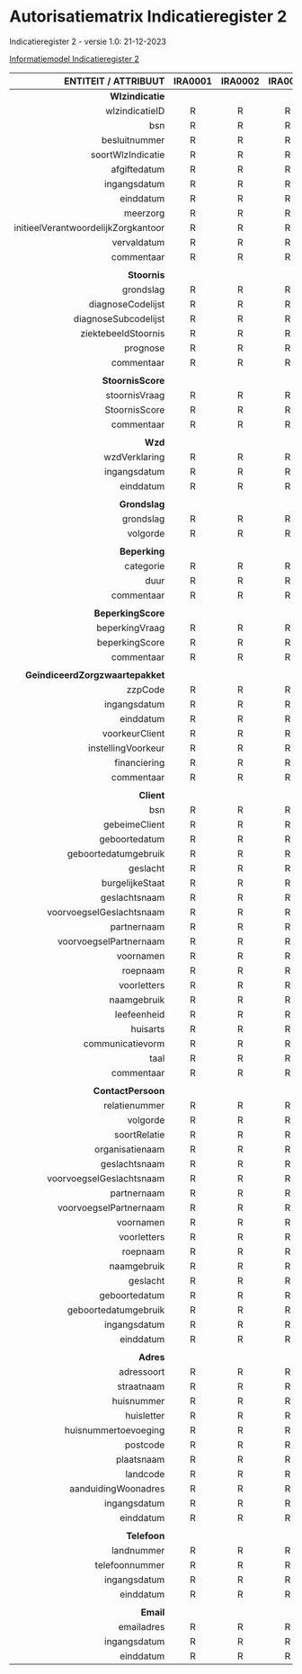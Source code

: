 # Autorisatiematrix Indicatieregister 2
Indicatieregister 2 - versie 1.0: 21-12-2023

[Informatiemodel Indicatieregister 2](https://informatiemodel.istandaarden.nl/iWlz-Indicatie-2/)

|        ENTITEIT   / ATTRIBUUT       | IRA0001 | IRA0002 | IRA0003 |
|------------------------------------:|:-------:|:-------:|:-------:|
| **Wlzindicatie**                        |         |         |         |
| wlzindicatieID                      |    R    |    R    |    R    |
| bsn                                 |    R    |    R    |    R    |
| besluitnummer                       |    R    |    R    |    R    |
| soortWlzIndicatie                   |    R    |    R    |    R    |
| afgiftedatum                        |    R    |    R    |    R    |
| ingangsdatum                        |    R    |    R    |    R    |
| einddatum                           |    R    |    R    |    R    |
| meerzorg                            |    R    |    R    |    R    |
| initieelVerantwoordelijkZorgkantoor |    R    |    R    |    R    |
| vervaldatum                         |    R    |    R    |    R    |
| commentaar                          |    R    |    R    |    R    |
|                                     |         |         |         |
| **Stoornis**                            |         |         |         |
| grondslag                           |    R    |    R    |    R    |
| diagnoseCodelijst                   |    R    |    R    |    R    |
| diagnoseSubcodelijst                |    R    |    R    |    R    |
| ziektebeeldStoornis                 |    R    |    R    |    R    |
| prognose                            |    R    |    R    |    R    |
| commentaar                          |    R    |    R    |    R    |
|                                     |         |         |         |
| **StoornisScore**                       |         |         |         |
| stoornisVraag                       |    R    |    R    |    R    |
| StoornisScore                       |    R    |    R    |    R    |
| commentaar                          |    R    |    R    |    R    |
|                                     |         |         |         |
| **Wzd**                                 |         |         |         |
| wzdVerklaring                       |    R    |    R    |    R    |
| ingangsdatum                        |    R    |    R    |    R    |
| einddatum                           |    R    |    R    |    R    |
|                                     |         |         |         |
| **Grondslag**                           |         |         |         |
| grondslag                           |    R    |    R    |    R    |
| volgorde                            |    R    |    R    |    R    |
|                                     |         |         |         |
| **Beperking**                           |         |         |         |
| categorie                           |    R    |    R    |    R    |
| duur                                |    R    |    R    |    R    |
| commentaar                          |    R    |    R    |    R    |
|                                     |         |         |         |
| **BeperkingScore**                      |         |         |         |
| beperkingVraag                      |    R    |    R    |    R    |
| beperkingScore                      |    R    |    R    |    R    |
| commentaar                          |    R    |    R    |    R    |
|                                     |         |         |         |
| **GeindiceerdZorgzwaartepakket**        |         |         |         |
| zzpCode                             |    R    |    R    |    R    |
| ingangsdatum                        |    R    |    R    |    R    |
| einddatum                           |    R    |    R    |    R    |
| voorkeurClient                      |    R    |    R    |    R    |
| instellingVoorkeur                  |    R    |    R    |    R    |
| financiering                        |    R    |    R    |    R    |
| commentaar                          |    R    |    R    |    R    |
|                                     |         |         |         |
| **Client**                              |         |         |         |
| bsn                                 |    R    |    R    |    R    |
| gebeimeClient                       |    R    |    R    |    R    |
| geboortedatum                       |    R    |    R    |    R    |
| geboortedatumgebruik                |    R    |    R    |    R    |
| geslacht                            |    R    |    R    |    R    |
| burgelijkeStaat                     |    R    |    R    |    R    |
| geslachtsnaam                       |    R    |    R    |    R    |
| voorvoegselGeslachtsnaam            |    R    |    R    |    R    |
| partnernaam                         |    R    |    R    |    R    |
| voorvoegselPartnernaam              |    R    |    R    |    R    |
| voornamen                           |    R    |    R    |    R    |
| roepnaam                            |    R    |    R    |    R    |
| voorletters                         |    R    |    R    |    R    |
| naamgebruik                         |    R    |    R    |    R    |
| leefeenheid                         |    R    |    R    |    R    |
| huisarts                            |    R    |    R    |    R    |
| communicatievorm                    |    R    |    R    |    R    |
| taal                                |    R    |    R    |    R    |
| commentaar                          |    R    |    R    |    R    |
|                                     |         |         |         |
| **ContactPersoon**                      |         |         |         |
| relatienummer                       |    R    |    R    |    R    |
| volgorde                            |    R    |    R    |    R    |
| soortRelatie                        |    R    |    R    |    R    |
| organisatienaam                     |    R    |    R    |    R    |
| geslachtsnaam                       |    R    |    R    |    R    |
| voorvoegselGeslachtsnaam            |    R    |    R    |    R    |
| partnernaam                         |    R    |    R    |    R    |
| voorvoegselPartnernaam              |    R    |    R    |    R    |
| voornamen                           |    R    |    R    |    R    |
| voorletters                         |    R    |    R    |    R    |
| roepnaam                            |    R    |    R    |    R    |
| naamgebruik                         |    R    |    R    |    R    |
| geslacht                            |    R    |    R    |    R    |
| geboortedatum                       |    R    |    R    |    R    |
| geboortedatumgebruik                |    R    |    R    |    R    |
| ingangsdatum                        |    R    |    R    |    R    |
| einddatum                           |    R    |    R    |    R    |
|                                     |         |         |         |
| **Adres**                               |         |         |         |
| adressoort                          |    R    |    R    |    R    |
| straatnaam                          |    R    |    R    |    R    |
| huisnummer                          |    R    |    R    |    R    |
| huisletter                          |    R    |    R    |    R    |
| huisnummertoevoeging                |    R    |    R    |    R    |
| postcode                            |    R    |    R    |    R    |
| plaatsnaam                          |    R    |    R    |    R    |
| landcode                            |    R    |    R    |    R    |
| aanduidingWoonadres                 |    R    |    R    |    R    |
| ingangsdatum                        |    R    |    R    |    R    |
| einddatum                           |    R    |    R    |    R    |
|                                     |         |         |         |
| **Telefoon**                            |         |         |         |
| landnummer                          |    R    |    R    |    R    |
| telefoonnummer                      |    R    |    R    |    R    |
| ingangsdatum                        |    R    |    R    |    R    |
| einddatum                           |    R    |    R    |    R    |
|                                     |         |         |         |
| **Email**                               |         |         |         |
| emailadres                          |    R    |    R    |    R    |
| ingangsdatum                        |    R    |    R    |    R    |
| einddatum                           |    R    |    R    |    R    |
